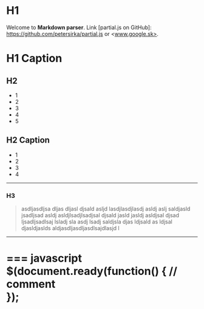 # H1

Welcome to __Markdown parser__. Link [partial.js on GitHub]: https://github.com/petersirka/partial.js or <www.google.sk>.

H1 Caption
==========

## H2

- 1
- 2
- 3
- 4
- 5

H2 Caption
----------

+ 1
+ 2
+ 3
+ 4

--------------------

### H3

> asdljasdljsa dljas dljasl djsald asljd lasdjlasdjlasdj asldj aslj saldjasld jsadljsad
> asldj asldjlsadjlsadjsal djsald jasld jasldj asldjsal djsad ljsadljsadlsaj lsladj sla
> asdj lsadj saldjsla djas ldjsald as ldjsal djasldjaslds aldjasdljasdljasdlsajdlasjd l

******

=== javascript
$(document.ready(function() {
	// comment	
});
===